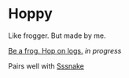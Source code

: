# Hoppy
Like frogger. But made by me.

[Be a frog. Hop on logs.](hoppity.surge.sh)
*in progress*

Pairs well with [Sssnake](snakey-snake.surge.sh)